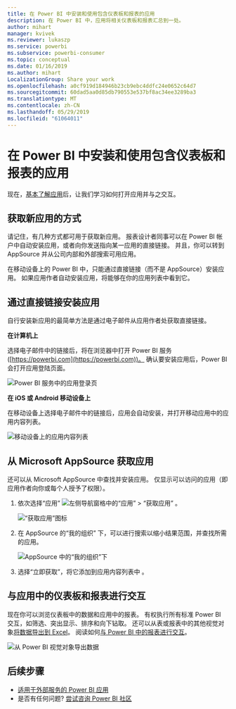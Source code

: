 ```yaml
---
title: 在 Power BI 中安装和使用包含仪表板和报表的应用
description: 在 Power BI 中，应用将相关仪表板和报表汇总到一处。
author: mihart
manager: kvivek
ms.reviewer: lukaszp
ms.service: powerbi
ms.subservice: powerbi-consumer
ms.topic: conceptual
ms.date: 01/16/2019
ms.author: mihart
LocalizationGroup: Share your work
ms.openlocfilehash: a0cf919d184946b23cb9ebc4ddfc24e0652c64d7
ms.sourcegitcommit: 60dad5aa0d85db790553e537bf8ac34ee3289ba3
ms.translationtype: MT
ms.contentlocale: zh-CN
ms.lasthandoff: 05/29/2019
ms.locfileid: "61064011"
---
```

# <a name="install-and-use-apps-with-dashboards-and-reports-in-power-bi"></a>在 Power BI 中安装和使用包含仪表板和报表的应用
现在，[基本了解应用](end-user-apps.md)后，让我们学习如何打开应用并与之交互。 

## <a name="ways-to-get-a-new-app"></a>获取新应用的方式
请记住，有几种方式都可用于获取新应用。 报表设计者同事可以在 Power BI 帐户中自动安装应用，或者向你发送指向某一应用的直接链接。 并且，你可以转到 AppSource 并从公司内部和外部搜索可用应用。 

在移动设备上的 Power BI 中，只能通过直接链接（而不是 AppSource）安装应用。 如果应用作者自动安装应用，将能够在你的应用列表中看到它。

## <a name="install-an-app-from-a-direct-link"></a>通过直接链接安装应用
自行安装新应用的最简单方法是通过电子邮件从应用作者处获取直接链接。  

**在计算机上** 

选择电子邮件中的链接后，将在浏览器中打开 Power BI 服务 ([https://powerbi.com](https://powerbi.com))。 确认要安装应用后，Power BI 会打开应用登陆页面。

![Power BI 服务中的应用登录页](./media/end-user-app-view/power-bi-app-landing-page-opportunity-480.png)

**在 iOS 或 Android 移动设备上** 

在移动设备上选择电子邮件中的链接后，应用会自动安装，并打开移动应用中的应用内容列表。 

![移动设备上的应用内容列表](./media/end-user-app-view/power-bi-app-index-it-spend-360.png)

## <a name="get-the-app-from-microsoft-appsource"></a>从 Microsoft AppSource 获取应用
还可以从 Microsoft AppSource 中查找并安装应用。 仅显示可以访问的应用（即应用作者向你或每个人授予了权限）。

1. 依次选择“应用”  ![左侧导航窗格中的“应用”](./media/end-user-apps/power-bi-apps-bar.png) > “获取应用”  。 
   
     ![“获取应用”图标](./media/end-user-app-view/power-bi-get-apps.png)
2. 在 AppSource 的“我的组织”  下，可以进行搜索以缩小结果范围，并查找所需的应用。
   
     ![AppSource 中的“我的组织”下](./media/end-user-app-view/power-bi-appsource-my-org.png)
3. 选择“立即获取”，将它添加到应用内容列表中  。 

## <a name="interact-with-the-dashboards-and-reports-in-the-app"></a>与应用中的仪表板和报表进行交互
现在你可以浏览仪表板中的数据和应用中的报表。 有权执行所有标准 Power BI 交互，如筛选、突出显示、排序和向下钻取。 还可以从表或报表中的其他视觉对象[将数据导出到 Excel](end-user-export-data.md)。 阅读如何[与 Power BI 中的报表进行交互](end-user-reading-view.md)。 

![从 Power BI 视觉对象导出数据](./media/end-user-app-view/power-bi-service-export-data-visual.png)


## <a name="next-steps"></a>后续步骤
* [适用于外部服务的 Power BI 应用](end-user-connect-to-services.md)
* 是否有任何问题? [尝试咨询 Power BI 社区](http://community.powerbi.com/)

